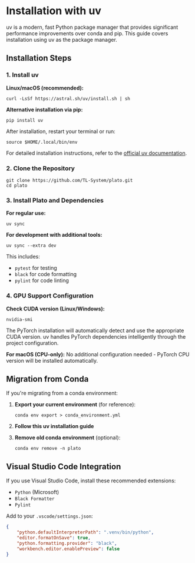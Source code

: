 # Installation with uv

uv is a modern, fast Python package manager that provides significant performance improvements over conda and pip. This guide covers installation using uv as the package manager.

## Installation Steps

### 1. Install uv

**Linux/macOS (recommended):**
```shell
curl -LsSf https://astral.sh/uv/install.sh | sh
```

**Alternative installation via pip:**
```shell
pip install uv
```

After installation, restart your terminal or run:
```shell
source $HOME/.local/bin/env
```
For detailed installation instructions, refer to the [official uv documentation](https://docs.astral.sh/uv/getting-started/installation/).
### 2. Clone the Repository

```shell
git clone https://github.com/TL-System/plato.git
cd plato
```

### 3. Install Plato and Dependencies

**For regular use:**
```shell
uv sync
```

**For development with additional tools:**
```shell
uv sync --extra dev
```
This includes:
- `pytest` for testing
- `black` for code formatting
- `pylint` for code linting


### 4. GPU Support Configuration

**Check CUDA version (Linux/Windows):**
```shell
nvidia-smi
```

The PyTorch installation will automatically detect and use the appropriate CUDA version. uv handles PyTorch dependencies intelligently through the project configuration.

**For macOS (CPU-only):**
No additional configuration needed - PyTorch CPU version will be installed automatically.



## Migration from Conda

If you're migrating from a conda environment:

1. **Export your current environment** (for reference):
   ```shell
   conda env export > conda_environment.yml
   ```

2. **Follow this uv installation guide**

3. **Remove old conda environment** (optional):
   ```shell
   conda env remove -n plato
   ```


## Visual Studio Code Integration

If you use Visual Studio Code, install these recommended extensions:
- `Python` (Microsoft)
- `Black Formatter`
- `Pylint`

Add to your `.vscode/settings.json`:
```json
{
    "python.defaultInterpreterPath": ".venv/bin/python",
    "editor.formatOnSave": true,
    "python.formatting.provider": "black",
    "workbench.editor.enablePreview": false
}
```


